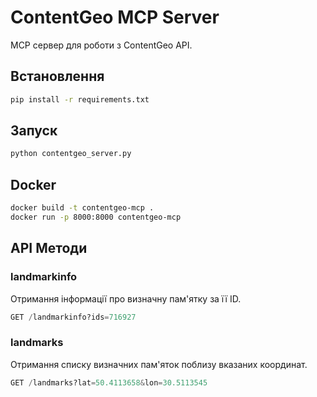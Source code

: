 # ContentGeo MCP Server

MCP сервер для роботи з ContentGeo API.

## Встановлення

```bash
pip install -r requirements.txt
```

## Запуск

```bash
python contentgeo_server.py
```

## Docker

```bash
docker build -t contentgeo-mcp .
docker run -p 8000:8000 contentgeo-mcp
```

## API Методи

### landmarkinfo

Отримання інформації про визначну пам'ятку за її ID.

```python
GET /landmarkinfo?ids=716927
```

### landmarks

Отримання списку визначних пам'яток поблизу вказаних координат.

```python
GET /landmarks?lat=50.4113658&lon=30.5113545
``` 